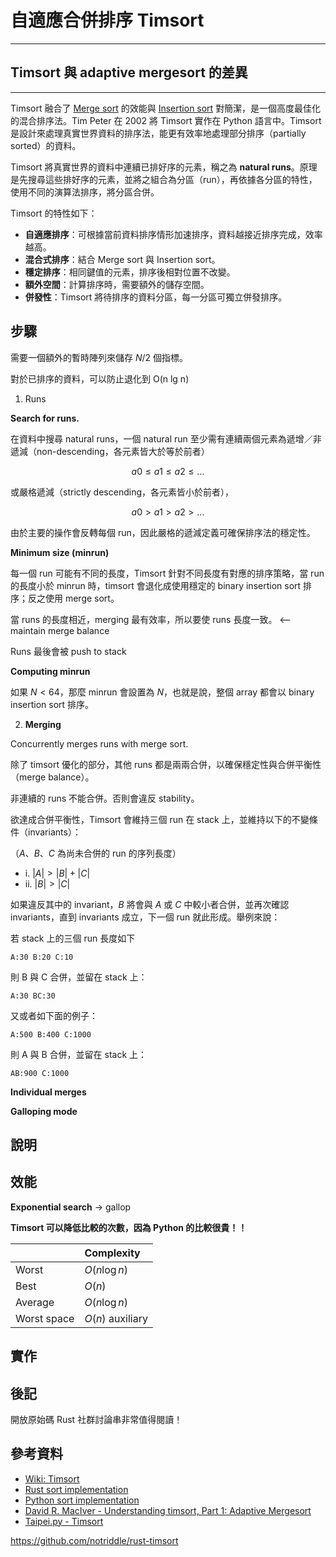 # 自適應合併排序 Timsort

***********
## Timsort 與 adaptive mergesort 的差異
***********

Timsort 融合了 [Merge sort](../mergesort) 的效能與 [Insertion sort](../insertion_sort) 對簡潔，是一個高度最佳化的混合排序法。Tim Peter 在 2002 將 Timsort 實作在 Python 語言中。Timsort 是設計來處理真實世界資料的排序法，能更有效率地處理部分排序（partially sorted）的資料。

Timsort 將真實世界的資料中連續已排好序的元素，稱之為 **natural runs**。原理是先搜尋這些排好序的元素，並將之組合為分區（run），再依據各分區的特性，使用不同的演算法排序，將分區合併。

Timsort 的特性如下：

- **自適應排序**：可根據當前資料排序情形加速排序，資料越接近排序完成，效率越高。
- **混合式排序**：結合 Merge sort 與 Insertion sort。
- **穩定排序**：相同鍵值的元素，排序後相對位置不改變。
- **額外空間**：計算排序時，需要額外的儲存空間。
- **併發性**：Timsort 將待排序的資料分區，每一分區可獨立併發排序。

## 步驟

需要一個額外的暫時陣列來儲存 $N / 2$ 個指標。

對於已排序的資料，可以防止退化到 O(n lg n)

1. Runs

**Search for runs.**

在資料中搜尋 natural runs，一個 natural run 至少需有連續兩個元素為遞增／非遞減（non-descending，各元素皆大於等於前者）

$$ a0 \leq a1 \leq a2 \leq ...$$

或嚴格遞減（strictly descending，各元素皆小於前者），

$$ a0 > a1 > a2 > ...$$

由於主要的操作會反轉每個 run，因此嚴格的遞減定義可確保排序法的穩定性。

**Minimum size (minrun)**

每一個 run 可能有不同的長度，Timsort 針對不同長度有對應的排序策略，當 run 的長度小於 minrun 時，timsort 會退化成使用穩定的 binary insertion sort 排序；反之使用 merge sort。

當 runs 的長度相近，merging 最有效率，所以要使 runs 長度一致。 <-- maintain merge balance

Runs 最後會被 push to stack

**Computing minrun**

如果 $N < 64$，那麼 minrun 會設置為 $N$，也就是說，整個 array 都會以 binary insertion sort 排序。


2. **Merging**

Concurrently merges runs with merge sort.

除了 timsort 優化的部分，其他 runs 都是兩兩合併，以確保穩定性與合併平衡性（merge balance）。

非連續的 runs 不能合併。否則會違反 stability。

欲達成合併平衡性，Timsort 會維持三個 run 在 stack 上，並維持以下的不變條件（invariants）：

（$A$、$B$、$C$ 為尚未合併的 run 的序列長度）

- i. $|A| > |B| + |C|$
- ii. $|B| > |C|$

如果違反其中的 invariant，$B$ 將會與 $A$ 或 $C$ 中較小者合併，並再次確認 invariants，直到 invariants 成立，下一個 run 就此形成。舉例來說：

若 stack 上的三個 run 長度如下

```
A:30 B:20 C:10
```

則 B 與 C 合併，並留在 stack 上：

```
A:30 BC:30
```

又或者如下面的例子：

```
A:500 B:400 C:1000
```

則 A 與 B 合併，並留在 stack 上：

```
AB:900 C:1000
```

**Individual merges**

**Galloping mode**

## 說明

## 效能

**Exponential search** -> gallop

**Timsort 可以降低比較的次數，因為 Python 的比較很貴！！**

|              | Complexity       |
| :----------- | :--------------- |
| Worst        | $O(n \log n)$    |
| Best         | $O(n)$           |
| Average      | $O(n \log n)$    |
| Worst space  | $O(n)$ auxiliary |

## 實作

## 後記

開放原始碼 Rust 社群討論串非常值得閱讀！

## 參考資料

- [Wiki: Timsort](https://en.wikipedia.org/wiki/Timsort)
- [Rust sort implementation](https://github.com/rust-lang/rust/pull/38192)
- [Python sort implementation](https://github.com/python/cpython/blob/master/Objects/listsort.txt)
- [David R. MacIver - Understanding timsort, Part 1: Adaptive Mergesort](https://www.drmaciver.com/2010/01/understanding-timsort-1adaptive-mergesort/)
- [Taipei.py - Timsort](https://youtu.be/uVWGZyekGos)

https://github.com/notriddle/rust-timsort
